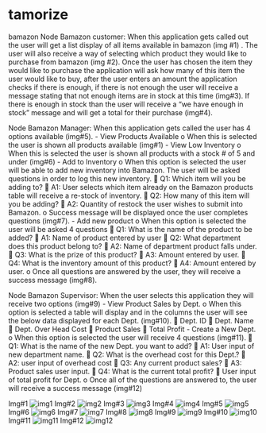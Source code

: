 # tamorize
bamazon
Node Bamazon customer: 
	When this application gets called out the user will get a list display of all items available in bamazon (img #1) . The user will also receive a way of selecting which product they would like to purchase from bamazon (img #2). Once the user has chosen the item they would like to purchase the application will ask how many of this item the user would like to buy, after the user enters an amount the application checks if there is enough, if there is not enough the user will receive a message stating that not enough items are in stock at this time (img#3). If there is enough in stock than the user will receive a “we have enough in stock” message and will get a total for their purchase (img#4).  

Node Bamazon Manager:
	When this application gets called the user has 4 options available (img#5).
    -	View Products Available
        o	When this is selected the user is shown all products available (img#1)
    -	View Low Inventory
        o	When this is selected the user is shown all products with a stock # of 5 and under (img#6)
    -	Add to Inventory
        o	When this option is selected the user will be able to add new inventory into Bamazon. The user will be asked questions in order to log this new inventory. 
            	Q1: Which item will you be adding to?
            	A1: User selects which item already on the Bamazon products table will receive a re-stock of inventory.
            	Q2: How many of this item will you be adding?
            	A2: Quantity of restock the user wishes to submit into Bamazon.
        o	Success message will be displayed once the user completes questions (img#7).
    -	Add new product
        o	When this option is selected the user will be asked 4 questions
            	Q1: What is the name of the product to be added?
            	A1: Name of product entered by user
            	Q2: What department does this product belong to?
            	A2: Name of department product falls under.
            	Q3: What is the prize of this product?
            	A3: Amount entered by user.
            	Q4: What is the inventory amount of this product?
            	A4: Amount entered by user.
        o	Once all questions are answered by the user, they will receive a success message (img#8).


Node Bamazon Supervisor:
	When the user selects this application they will receive two options (img#9)
    -	View Product Sales by Dept.
        o	When this option is selected a table will display and in the columns the user will see the below data displayed for each Dept. (img#10).
            	Dept. ID
            	Dept. Name
            	Dept. Over Head Cost
            	Product Sales
            	Total Profit
    -	Create a New Dept.
        o	When this option is selected the user will receive 4 questions (img#11).
            	Q1: What is the name of the new Dept. you want to add?
            	A1: User input of new department name.
            	Q2: What is the overhead cost for this Dept.?
            	A2: user input of overhead cost
            	Q3: Any current product sales?
            	A3: Product sales user input.
            	Q4: What is the current total profit?
            	User input of total profit for Dept.
        o	Once all of the questions are answered to, the user will receive a success message (img#12)

Img#1
![img1](/image/img1.jpg)
Img#2
![img2](/image/img2.jpg)
Img#3
![img3](/image/img3.jpg)
Img#4
![img4](/image/img4.jpg)
Img#5
![img5](/image/img5.jpg)
Img#6
![img6](/image/img6.jpg)
Img#7
![img7](/image/img7.jpg)
Img#8
![img8](/image/img8.jpg)
Img#9
![img9](/image/img9.jpg)
Img#10
![img10](/image/img10.jpg)
Img#11
![img11](/image/img11.jpg)
Img#12
![img12](/image/img12.jpg)
